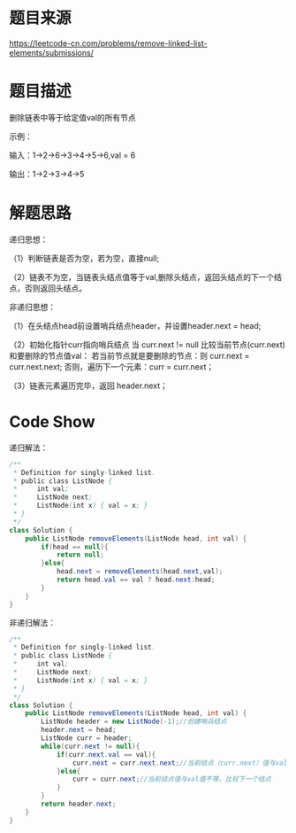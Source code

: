 # 题目来源

https://leetcode-cn.com/problems/remove-linked-list-elements/submissions/

# 题目描述

删除链表中等于给定值val的所有节点

示例：

输入：1->2->6->3->4->5->6,val = 6

输出：1->2->3->4->5

# 解题思路

递归思想：

（1）判断链表是否为空，若为空，直接null;

（2）链表不为空，当链表头结点值等于val,删除头结点，返回头结点的下一个结点，否则返回头结点。

非递归思想：

（1）在头结点head前设置哨兵结点header，并设置header.next = head;

（2）初始化指针curr指向哨兵结点
		  当 curr.next != null
          比较当前节点(curr.next)和要删除的节点值val：
         若当前节点就是要删除的节点：则 curr.next = curr.next.next;
         否则，遍历下一个元素：curr = curr.next；

（3）链表元素遍历完毕，返回 header.next；

# Code Show

递归解法：

```java
/**
 * Definition for singly-linked list.
 * public class ListNode {
 *     int val;
 *     ListNode next;
 *     ListNode(int x) { val = x; }
 * }
 */
class Solution {
    public ListNode removeElements(ListNode head, int val) {
        if(head == null){
            return null;
        }else{
            head.next = removeElements(head.next,val);
            return head.val == val ? head.next:head;
        }
    }
}
```

非递归解法：

```java
/**
 * Definition for singly-linked list.
 * public class ListNode {
 *     int val;
 *     ListNode next;
 *     ListNode(int x) { val = x; }
 * }
 */
class Solution {
    public ListNode removeElements(ListNode head, int val) {
        ListNode header = new ListNode(-1);//创建哨兵结点
        header.next = head;
        ListNode curr = header;
        while(curr.next != null){
            if(curr.next.val == val){
                curr.next = curr.next.next;//当前结点（curr.next）值与val值相等，删除当前结点(curr.next)
            }else{
                curr = curr.next;//当前结点值与val值不等，比较下一个结点
            }
        }
        return header.next;
    }
}
```


